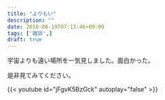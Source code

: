 ```yaml
---
title: "よりもい"
description: ""
date: 2018-08-19T07:13:46+09:00
tags: ['雑談',]
draft: true
---
```


宇宙よりも遠い場所を一気見しました。面白かった。

<!--more-->

是非見てみてください。

{{< youtube id="jFgvK5BzGck" autoplay="false" >}}
